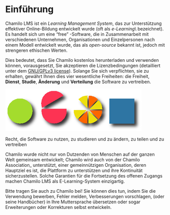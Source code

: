 # Einführung

Chamilo LMS ist ein _Learning Management System_, das zur Unterstützung effektiver Online-Bildung entwickelt wurde \(oft als _e-Learning_\ bezeichnet). Es handelt sich um eine “free” -Software, die in Zusammenarbeit mit verschiedenen Unternehmen, Organisationen und Einzelpersonen nach einem Modell entwickelt wurde, das als _open-source_ bekannt ist, jedoch mit strengeren ethischen Werten.

Dies bedeutet, dass Sie Chamilo kostenlos herunterladen und verwenden können, vorausgesetzt, Sie akzeptieren die Lizenzbedingungen \(detailliert unter dem [GNU/GPLv3 license](http://www.gnu.org/licenses/quick-guide-gplv3.html)\). Solange Sie sich verpflichten, sie zu erhalten, gewährt Ihnen dies vier wesentliche Freiheiten: die Freiheit, **Dienst**, **Studie**, **Änderung** und **Verteilung** die Software zu vertreiben.

![](../../.gitbook/assets/images268%20%287%29.png)

Recht, die Software zu nutzen, zu studieren und zu ändern, zu teilen und zu vertreiben

Chamilo wurde nicht nur von Dutzenden von Menschen auf der ganzen Welt gemeinsam entwickelt; Chamilo wird auch von der Chamilo Association_ unterstützt, einer gemeinnützigen Organisation, deren Hauptziel es ist, die Plattform zu unterstützen und ihre Kontinuität sicherzustellen. Solche Garantien für die Fortsetzung des offenen Zugangs machen Chamilo LMS als E-Learning-System einzigartig.

Bitte tragen Sie auch zu Chamilo bei! Sie können dies tun, indem Sie die Verwendung bewerben, Fehler melden, Verbesserungen vorschlagen, \(oder seine Handbücher\) in Ihre Muttersprache übersetzen oder sogar Erweiterungen oder Korrekturen selbst entwickeln.